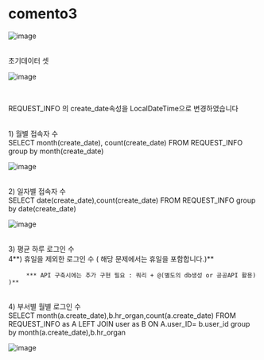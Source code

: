 # comento3

![image](https://github.com/whdcks2252/comento3/assets/66254633/bb2159d2-d65f-4ec1-a830-9ad9d6e24940)

<br/>
초기데이터 셋
<br/>

![image](https://github.com/whdcks2252/comento3/assets/66254633/dad7d9a9-c265-495c-b823-17ad94a125ee)

<br/>

REQUEST_INFO 의 create_date속성을 LocalDateTime으로 변경하였습니다


<br/>
1) 월별 접속자 수
  <br/> SELECT month(create_date), count(create_date) FROM REQUEST_INFO group by month(create_date)
   
   ![image](https://github.com/whdcks2252/comento3/assets/66254633/1916fc54-60e1-42c5-81fe-da9638ab2a31)


<br/>
2) 일자별 접속자 수
 <br/>  SELECT date(create_date),count(create_date) FROM REQUEST_INFO group by date(create_date)
   
   ![image](https://github.com/whdcks2252/comento3/assets/66254633/e9cec213-b645-4a2e-ad63-3011fc8320d8)


<br/>
3) 평균 하루 로그인 수

<br/>   
4**) 휴일을 제외한 로그인 수 ( 해당 문제에서는 휴일을 포함합니다.)**


         *** API 구축시에는 추가 구현 필요 : 쿼리 + @(별도의 db생성 or 공공API 활용) )**


   <br/>
4) 부서별 월별 로그인 수
<br/>SELECT month(a.create_date),b.hr_organ,count(a.create_date)  FROM REQUEST_INFO as A  LEFT JOIN user as B ON A.user_ID= b.user_id  group by month(a.create_date),b.hr_organ

![image](https://github.com/whdcks2252/comento3/assets/66254633/f1d4aa71-4544-4c89-8543-f856bca21e54)
